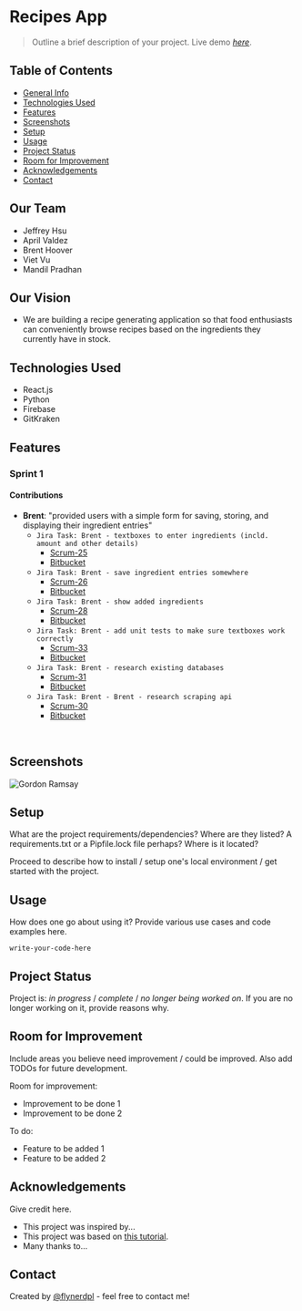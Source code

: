 # Recipes App
> Outline a brief description of your project.
> Live demo [_here_](https://www.example.com). <!-- If you have the project hosted somewhere, include the link here. -->

## Table of Contents
* [General Info](#general-information)
* [Technologies Used](#technologies-used)
* [Features](#features)
* [Screenshots](#screenshots)
* [Setup](#setup)
* [Usage](#usage)
* [Project Status](#project-status)
* [Room for Improvement](#room-for-improvement)
* [Acknowledgements](#acknowledgements)
* [Contact](#contact)
<!-- * [License](#license) -->

## Our Team
- Jeffrey Hsu
- April Valdez
- Brent Hoover
- Viet Vu
- Mandil Pradhan

## Our Vision
- We are building a recipe generating application so that food enthusiasts can conveniently browse recipes based on the ingredients they currently have in stock.


## Technologies Used
- React.js
- Python
- Firebase
- GitKraken


## Features
### Sprint 1
#### Contributions
- **Brent**: "provided users with a simple form for saving, storing, and displaying their ingredient entries"
    - `Jira Task: Brent - textboxes to enter ingredients (incld. amount and other details)`
		- [Scrum-25](https://cs3398f23klingons.atlassian.net/jira/software/projects/SCRUM/boards/1?selectedIssue=SCRUM-25)
        - [Bitbucket](https://bitbucket.org/cs3398f23klingons/recipes-repo/commits/branch/feature%2FSCRUM-25-bah4-create-textbox)
	- `Jira Task: Brent - save ingredient entries somewhere`
		- [Scrum-26](https://cs3398f23klingons.atlassian.net/jira/software/projects/SCRUM/boards/1?selectedIssue=SCRUM-26)
        - [Bitbucket](https://bitbucket.org/cs3398f23klingons/recipes-repo/commits/branch/feature%2FSCRUM-26-brent---save-ingredient-entries)
    - `Jira Task: Brent - show added ingredients`
		- [Scrum-28](https://cs3398f23klingons.atlassian.net/jira/software/projects/SCRUM/boards/1?selectedIssue=SCRUM-28) 
        - [Bitbucket](https://bitbucket.org/cs3398f23klingons/recipes-repo/commits/branch/SCRUM-28-brent---show-added-ingredients) 
    - `Jira Task: Brent - add unit tests to make sure textboxes work correctly`
	    - [Scrum-33](https://cs3398f23klingons.atlassian.net/jira/software/projects/SCRUM/boards/1?selectedIssue=SCRUM-33) 
        - [Bitbucket](https://bitbucket.org/cs3398f23klingons/recipes-repo/commits/branch/feature%2FSCRUM-33-brent---add-unit-tests-for-textbox) 
    - `Jira Task: Brent - research existing databases`
	    - [Scrum-31](https://cs3398f23klingons.atlassian.net/jira/software/projects/SCRUM/boards/1?selectedIssue=SCRUM-31) 
        - [Bitbucket](https://bitbucket.org/cs3398f23klingons/recipes-repo/commits/branch/feature%2FSCRUM-31-brent---research-databases) 
    - `Jira Task: Brent - Brent - research scraping api`
	    - [Scrum-30](https://cs3398f23klingons.atlassian.net/jira/software/projects/SCRUM/boards/1?selectedIssue=SCRUM-30) 
        - [Bitbucket](https://bitbucket.org/cs3398f23klingons/recipes-repo/commits/branch/feature%2FSCRUM-30-brent---research-scraping-api)
<br />

## Screenshots
![Gordon Ramsay](https://i2-prod.dailyrecord.co.uk/incoming/article23157887.ece/ALTERNATES/s1200c/1_FOXs-Hells-Kitchen-Season-Fourteen.jpg)
<!-- If you have screenshots you'd like to share, include them here. -->


## Setup
What are the project requirements/dependencies? Where are they listed? A requirements.txt or a Pipfile.lock file perhaps? Where is it located?

Proceed to describe how to install / setup one's local environment / get started with the project.


## Usage
How does one go about using it?
Provide various use cases and code examples here.

`write-your-code-here`


## Project Status
Project is: _in progress_ / _complete_ / _no longer being worked on_. If you are no longer working on it, provide reasons why.


## Room for Improvement
Include areas you believe need improvement / could be improved. Also add TODOs for future development.

Room for improvement:
- Improvement to be done 1
- Improvement to be done 2

To do:
- Feature to be added 1
- Feature to be added 2


## Acknowledgements
Give credit here.
- This project was inspired by...
- This project was based on [this tutorial](https://www.example.com).
- Many thanks to...


## Contact
Created by [@flynerdpl](https://www.flynerd.pl/) - feel free to contact me!


<!-- Optional -->
<!-- ## License -->
<!-- This project is open source and available under the [... License](). -->

<!-- You don't have to include all sections - just the one's relevant to your project -->